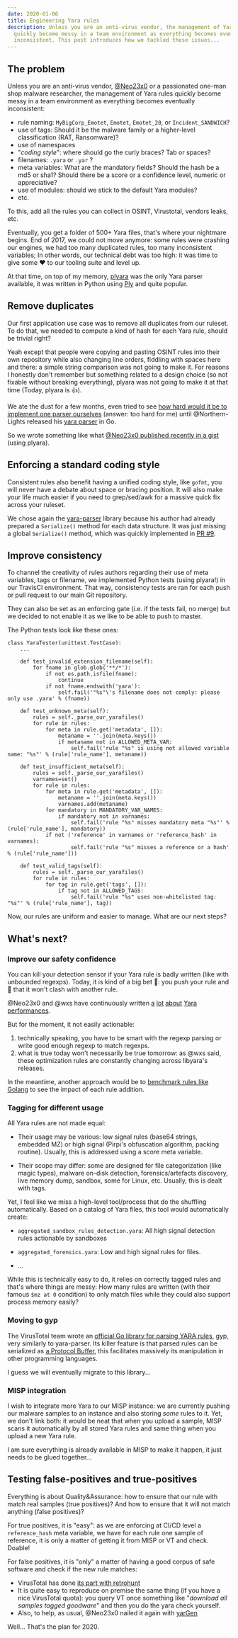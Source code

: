 ```yaml
---
date: 2020-01-06
title: Engineering Yara rules
description: Unless you are an anti-virus vendor, the management of Yara rules
  quickly become messy in a team environment as everything becomes eventually
  inconsistent. This post introduces how we tackled these issues...
---
```


## The problem

Unless you are an anti-virus vendor, [@Neo23x0](https://twitter.com/cyb3rops/)
or a passionated one-man shop malware researcher, the management of Yara rules
quickly become messy in a team environment as everything becomes eventually
inconsistent:

- rule naming: `MyBigCorp_Emotet`, `Emotet`, `Emotet_20`, or `Incident_SANDWICH`?
- use of tags: Should it be the malware family or a higher-level classification (RAT, Ransomware)?
- use of namespaces
- "*coding style*": where should go the curly braces? Tab or spaces?
- filenames: `.yara` or `.yar` ?
- meta variables: What are the mandatory fields? Should the hash be a md5 or
  sha1? Should there be a score or a confidence level, numeric or appreciative?
- use of modules: should we stick to the default Yara modules?
- etc.

To this, add all the rules you can collect in OSINT, Virustotal, vendors leaks,
etc.

Eventually, you get a folder of 500+ Yara files, that's where your nightmare
begins. End of 2017, we could not move anymore: some rules were crashing our
engines, we had too many duplicated rules, too many inconsistent variables; In
other words, our technical debt was too high: it was time to give some ❤️ to our
tooling suite and level up.

At that time, on top of my memory, [plyara](https://github.com/plyara/plyara)
was the only Yara parser available, it was written in Python using
[Ply](https://www.dabeaz.com/ply/) and quite popular.

## Remove duplicates

Our first application use case was to remove all duplicates from our ruleset. To
do that, we needed to compute a kind of hash for each Yara rule, should be
trivial right?

Yeah except that people were copying and pasting OSINT rules into their own
repository while also changing line orders, fiddling with spaces here and there:
a simple string comparison was not going to make it. For reasons I honestly don't
remember but something related to a design choice (so not fixable without
breaking everything), plyara was not going to make it at that time (Today,
plyara is 👍). 

We ate the dust for a few months, even tried to see [how hard would it be to implement one parser ourselves](https://github.com/nbareil/yaraparser-go)
(answer: too hard for me) until @Northern-Lights released his [yara parser](https://github.com/Northern-Lights/yara-parser) in Go.

So we wrote something like what [@Neo23x0 published recently in a gist](https://gist.github.com/Neo23x0/577926e34183b4cedd76aa33f6e4dfa3) (using plyara).

## Enforcing a standard coding style

Consistent rules also benefit having a unified coding style, like `gofmt`, you
will never have a debate about space or bracing position. It will also make your
life much easier if you need to grep/sed/awk for a massive quick fix across your
ruleset.

We chose again the
[yara-parser](https://github.com/Northern-Lights/yara-parser) library because
his author had already prepared a `Serialize()` method for each data
structure. It was just missing a global `Serialize()` method, which was quickly
implemented in [PR #9](https://github.com/Northern-Lights/yara-parser/pull/9).

## Improve consistency

To channel the creativity of rules authors regarding their use of meta
variables, tags or filename, we implemented Python tests (using plyara!) in
our TravisCI environment. That way, consistency tests are ran for each push or pull
request to our main Git repository.

They can also be set as an enforcing gate (i.e. if the tests fail, no merge) but
we decided to not enable it as we like to be able to push to master.

The Python tests look like these ones:

```
class YaraTester(unittest.TestCase):
    ...

    def test_invalid_extension_filename(self):
        for fname in glob.glob('**/*'):
            if not os.path.isfile(fname):
                continue
            if not fname.endswith('yara'):
                self.fail('"%s"\'s filename does not comply: please only use .yara' % (fname))
                
    def test_unknown_meta(self):
        rules = self._parse_our_yarafiles()
        for rule in rules:
            for meta in rule.get('metadata', []):
                metaname = ''.join(meta.keys())
                if metaname not in ALLOWED_META_VAR:
                    self.fail('rule "%s" is using not allowed variable name: "%s"' % (rule['rule_name'], metaname))

    def test_insufficient_meta(self):
        rules = self._parse_our_yarafiles()
        varnames=set()
        for rule in rules:
            for meta in rule.get('metadata', []):
                metaname = ''.join(meta.keys())
                varnames.add(metaname)
            for mandatory in MANDATORY_VAR_NAMES:
                if mandatory not in varnames:
                    self.fail('rule "%s" misses mandatory meta "%s"' % (rule['rule_name'], mandatory))
            if not ('reference' in varnames or 'reference_hash' in varnames):
                    self.fail('rule "%s" misses a reference or a hash' % (rule['rule_name']))

    def test_valid_tags(self):
        rules = self._parse_our_yarafiles()
        for rule in rules:
            for tag in rule.get('tags', []):
                if tag not in ALLOWED_TAGS:
                    self.fail('rule "%s" uses non-whitelisted tag: "%s"' % (rule['rule_name'], tag))
```

Now, our rules are uniform and easier to manage. What are our next steps?

## What's next?
### Improve our safety confidence

You can kill your detection sensor if your Yara rule is badly written (like with
unbounded regexps). Today, it is kind of a big bet 🎲: you push your rule and 🤞
that it won't clash with another rule.

@Neo23x0 and @wxs have continuously written
[a](https://twitter.com/cyb3rops/status/1194330847844950017)
[lot](https://twitter.com/wxs/status/1179840939440906240)
[about](https://twitter.com/wxs/status/1082379340493582342)
[Yara performances](https://gist.github.com/Neo23x0/e3d4e316d7441d9143c7).

But for the moment, it not easily actionable:

1. technically speaking, you have to be smart with the regexp parsing or write
   good enough regexp to match regexps.
1. what is true today won't necessarily be true tomorrow: as @wxs said, these 
   optimization rules are constantly changing across libyara's releases.

In the meantime, another approach would be to [benchmark rules like Golang](https://golang.org/pkg/testing/#hdr-Benchmarks)
to see the impact of each rule addition.

### Tagging for different usage

All Yara rules are not made equal:

- Their usage may be various: low signal rules (base64 strings, embedded MZ) or
  high signal (Pirpi's obfuscation algorithm, packing routine). Usually, this is
  addressed using a score meta variable.

- Their scope may differ: some are designed for file categorization (like magic
  types), malware on-disk detection, forensics/artefacts discovery, live memory
  dump, sandbox, some for Linux, etc. Usually, this is dealt with tags.

Yet, I feel like we miss a high-level tool/process that do the shuffling
automatically. Based on a catalog of Yara files, this tool would automatically
create:

- `aggregated_sandbox_rules_detection.yara`: All high signal detection rules
  actionable by sandboxes

- `aggregated_forensics.yara`: Low and high signal rules for files.

- ...

While this is technically easy to do, it relies on correctly tagged rules and
that's where things are messy: How many rules are written (with their famous
`$mz at 0` condition) to only match files while they could also support process
memory easily?

### Moving to gyp

The VirusTotal team wrote an [official Go library for parsing YARA
rules](https://github.com/VirusTotal/gyp/), gyp, very
similarly to yara-parser. Its killer feature is that parsed rules can be
serialized as [a Protocol Buffer](https://github.com/VirusTotal/gyp/blob/master/pb/yara.proto), this
facilitates massively its manipulation in other programming languages.

I guess we will eventually migrate to this library...

### MISP integration

I wish to integrate more Yara to our MISP instance: we are currently pushing our
malware samples to an instance and also storing *some* rules to it. Yet, we
don't link both: it would be neat that when you upload a sample, MISP scans it
automatically by all stored Yara rules and same thing when you upload a new Yara
rule.

I am sure everything is already available in MISP to make it happen, it just
needs to be glued together...

## Testing false-positives and true-positives

Everything is about Quality&Assurance: how to ensure that our rule with match
real samples (true positives)? And how to ensure that it will not match anything
(false positives)?

For true positives, it is "easy": as we are enforcing at CI/CD level a
`reference_hash` meta variable, we have for each rule one sample of reference,
it is only a matter of getting it from MISP or VT and check. Doable!

For false positives, it is "only" a matter of having a good corpus of safe
software and check if the new rule matches:
- VirusTotal has done [its part with retrohunt](https://blog.virustotal.com/2019/10/test-your-yara-rules-against-goodware.html)
- It is quite easy to reproduce on premise the same thing (if you have a nice
  VirusTotal quota): you query VT once something like "*download all samples
  tagged goodware*" and then you do the yara check yourself.
- Also, to help, as usual, @Neo23x0 nailed it again with [yarGen](https://github.com/Neo23x0/yarGen)

Well... That's the plan for 2020.


